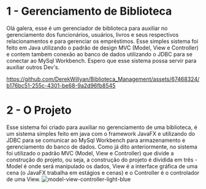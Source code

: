 # 1 - Gerenciamento de Biblioteca
Olá galera, esse é um gerenciador de biblioteca para auxiliar no gerenciamento dos funcionários, usuários, livros e seus respectivos relacionamentos e para gerenciar os empréstimos. Esse simples sistema foi feito em Java utilizando o padrão de design MVC (Model, View e Controller) e contem tambem conexão ao banco de dados utilizando o JDBC para se conectar ao MySql Workbench. Espero que esse sistema possa servir para auxiliar outros Dev's.

https://github.com/DerekWillyan/Biblioteca_Management/assets/67468324/b176bc51-255c-4301-be68-9a2d96fb8545

# 2 - O Projeto
Esse sistema foi criado para auxiliar no gerenciamento de uma biblioteca, é um sistema simples feito em java com o framework JavaFX e utilizando do JDBC para se comunicar ao MySql Workbench para armazenamento e gerenciamento do banco de dados. Como já dito anteriormente, no sistema foi utilizado o padrão MVC (Model, View e Controller) que divide a construção do projeto, ou seja, a construção do projeto é dividida em três - Model é onde será manipulado os dados, View é a interface gráfica de uma cena (o JavaFX trabalha em estágios e cenas) e o Controller é o controlador de uma View.
![model-view-controller-light-blue](https://github.com/DerekWillyan/Biblioteca_Management/assets/67468324/573e1ebc-6548-470c-9964-cddb18b66b06)
